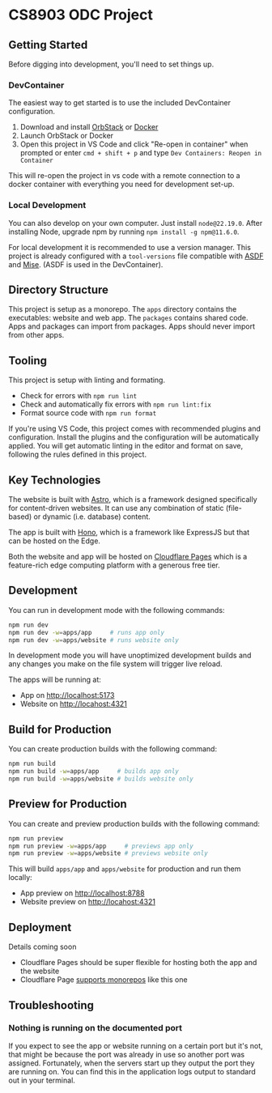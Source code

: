 # CS8903 ODC Project

## Getting Started

Before digging into development, you'll need to set things up.

### DevContainer

The easiest way to get started is to use the included DevContainer configuration.

1. Download and install [OrbStack](https://orbstack.dev) or [Docker](https://www.docker.com)
2. Launch OrbStack or Docker
3. Open this project in VS Code and click "Re-open in container" when prompted or enter `cmd + shift + p` and type `Dev Containers: Reopen in Container`

This will re-open the project in vs code with a remote connection to a docker container with everything you need for development set-up.

### Local Development

You can also develop on your own computer. Just install `node@22.19.0`. After installing Node, upgrade npm by running `npm install -g npm@11.6.0`.

For local development it is recommended to use a version manager. This project is already configured with a `tool-versions` file compatible with [ASDF](https://asdf-vm.com) and [Mise](https://mise.jdx.dev). (ASDF is used in the DevContainer).

## Directory Structure

This project is setup as a monorepo. The `apps` directory contains the executables: website and web app. The `packages` contains shared code. Apps and packages can import from packages. Apps should never import from other apps.

## Tooling

This project is setup with linting and formating.

- Check for errors with `npm run lint`
- Check and automatically fix errors with `npm run lint:fix`
- Format source code with `npm run format`

If you're using VS Code, this project comes with recommended plugins and configuration. Install the plugins and the configuration will be automatically applied. You will get automatic linting in the editor and format on save, following the rules defined in this project.

## Key Technologies

The website is built with [Astro](https://astro.build), which is a framework designed specifically for content-driven websites. It can use any combination of static (file-based) or dynamic (i.e. database) content.

The app is built with [Hono](https://hono.dev), which is a framework like ExpressJS but that can be hosted on the Edge.

Both the website and app will be hosted on [Cloudflare Pages](https://pages.cloudflare.com) which is a feature-rich edge computing platform with a generous free tier.

## Development

You can run in development mode with the following commands:

```bash
npm run dev
npm run dev -w=apps/app     # runs app only
npm run dev -w=apps/website # runs website only
```

In development mode you will have unoptimized development builds and any changes you make on the file system will trigger live reload.

The apps will be running at:

- App on [http://localhost:5173](http://locahost:5173)
- Website on [http://locahost:4321](http://localhost:4321)

## Build for Production

You can create production builds with the following command:

```bash
npm run build
npm run build -w=apps/app     # builds app only
npm run build -w=apps/website # builds website only
```

## Preview for Production

You can create and preview production builds with the following command:

```bash
npm run preview
npm run preview -w=apps/app     # previews app only
npm run preview -w=apps/website # previews website only
```

This will build `apps/app` and `apps/website` for production and run them locally:

- App preview on [http://localhost:8788](http://locahost:8788)
- Website preview on [http://locahost:4321](http://localhost:4321)

## Deployment

Details coming soon

- Cloudflare Pages should be super flexible for hosting both the app and the website
- Cloudflare Page [supports monorepos](https://developers.cloudflare.com/pages/configuration/monorepos/) like this one

## Troubleshooting

### Nothing is running on the documented port

If you expect to see the app or website running on a certain port but it's not, that might be because the port was already in use so another port was assigned. Fortunately, when the servers start up they output the port they are running on. You can find this in the application logs output to standard out in your terminal.
